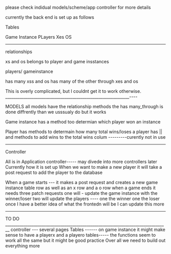 please check indidual models/scheme/app controller for more details 


currently the back end is set up as follows 

Tables 

Game Instance 
PLayers 
Xes 
OS
______________________________________________________________________________________________
relationships 

xs and os 
belongs to player  and game insstances 

players/ gameinstance 

has many xss and os 
has many of the other through xes and os 


This is overly complicated, but I couldnt get it to work otherwise. 
_____________________________________________________________----
 
MODELS 
all models have the relationship methods 
the has many_through is done diffrently than we usssualy do but it works

Game instance has a method too determian which player won an instance 

Player has methods to determain how many total wins/loses a player has || and methods to add wins to the total wins colum ---------curently not in use 

_____________________________________________________________________________
Controller 

All is in Application controller----- may divede  into more controllers later
Currently how it is set up 
When we want to make a new player it will take a post request to add the player to the database

When a game starts --- it makes a post request and creates a new game instance table row as well as an x row and a o row 
when a game ends  it needs three patch requests 
one will - update the game instance with the winner/loser
two will update the players ---- one the winner one the loser
once I have a better idea of what the frontedn will be I can update this more

_____________________________________________________________________________________________________________


TO DO ________________________________________________________________________________
controller --- several pages
Tables ------ on game instance it might make sense to have a playerx and a playero tables----- the functions seem to work all the same but it might be good practice
Over all we need to build out everything more 









